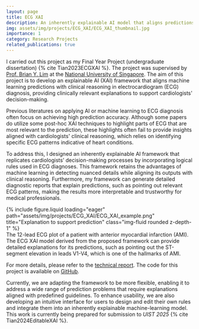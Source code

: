 ```yaml
---
layout: page
title: ECG XAI
description: An inherently explainable AI model that aligns predictions with clinical reasoning in electrocardiogram (ECG) diagnosis
img: assets/img/projects/ECG_XAI/ECG_XAI_thumbnail.jpg
importance: 1
category: Research Projects
related_publications: true
---
```


I carried out this project as my Final Year Project (undergraduate dissertation) {% cite Tian2023ECGXAI %}. The project was supervised by <a href="https://scholar.google.com/citations?user=_bza0AoAAAAJ">Prof. Brian Y. Lim</a> at the <a href="https://nus.edu.sg/">National University of Singapore</a>. The aim of this project is to develop an explainable AI (XAI) framework that aligns machine learning predictions with clinical reasoning in electrocardiogram (ECG) diagnosis, providing clinically relevant explanations to support cardiologists' decision-making.

Previous literatures on applying AI or machine learning to ECG diagnosis often focus on achieving high prediction accuracy. Although some papers do utilize some post-hoc XAI techniques to highlight parts of ECG that are most relevant to the prediction, these highlights often fail to provide insights aligned with cardiologists' clinical reasoning, which relies on identifying specific ECG patterns indicative of heart conditions.

To address this, I designed an inherently explainable AI framework that replicates cardiologists’ decision-making processes by incorporating logical rules used in ECG diagnoses. This framework retains the advantages of machine learning in detecting nuanced details while aligning its outputs with clinical reasoning. Furthermore, my framework can generate detailed diagnostic reports that explain predictions, such as pointing out relevant ECG patterns, making the results more interpretable and trustworthy for medical professionals.

<div class="row">
    <div class="col-sm mt-3 mt-md-0">
        {% include figure.liquid loading="eager" path="assets/img/projects/ECG_XAI/ECG_XAI_example.png" title="Explanation to support prediction" class="img-fluid rounded z-depth-1" %}
    </div>
</div>
<div class="caption">
    The 12-lead ECG plot of a patient with anterior myocardial infarction (AMI). The ECG XAI model derived from the proposed framework can provide detailed explanations for its predictions, such as pointing out the ST-segment elevation in leads V1-V4, which is one of the hallmarks of AMI.
</div>

For more details, please refer to the [technical report](/assets/pdf/ECG_XAI.pdf). The code for this project is available on [GitHub](https://github.com/T-Fang/ECG_XAI).

Currently, we are adapting the framework to be more flexible, enabling it to address a wide range of prediction problems that require explanations aligned with predefined guidelines. To enhance usability, we are also developing an intuitive interface for users to design and edit their own rules and integrate them into an inherently explainable machine-learning model. This work is currently being prepared for submission to _UIST 2025_ {% cite Tian2024EditableXAI %}.
